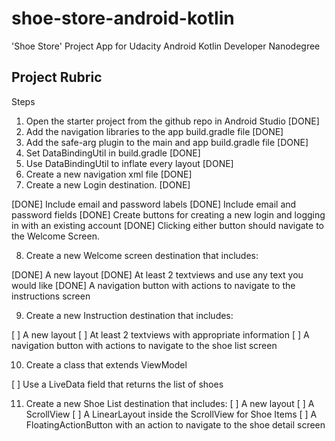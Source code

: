 # shoe-store-android-kotlin
'Shoe Store' Project App for Udacity Android Kotlin Developer Nanodegree


## Project Rubric
Steps
1. Open the starter project from the github repo in Android Studio [DONE]
2. Add the navigation libraries to the app build.gradle file [DONE]
3. Add the safe-arg plugin to the main and app build.gradle file [DONE]
4. Set DataBindingUtil in build.gradle [DONE]
5. Use DataBindingUtil to inflate every layout [DONE]
6. Create a new navigation xml file [DONE]
7. Create a new Login destination. [DONE]

[DONE] Include email and password labels
[DONE] Include email and password fields
[DONE] Create buttons for creating a new login and logging in with an existing account
[DONE] Clicking either button should navigate to the Welcome Screen.

8. Create a new Welcome screen destination that includes:

[DONE] A new layout
[DONE] At least 2 textviews and use any text you would like
[DONE] A navigation button with actions to navigate to the instructions screen

9. Create a new Instruction destination that includes:

[ ] A new layout
[ ] At least 2 textviews with appropriate information
[ ] A navigation button with actions to navigate to the shoe list screen

10. Create a class that extends ViewModel

[ ] Use a LiveData field that returns the list of shoes

11. Create a new Shoe List destination that includes:
[ ] A new layout
[ ] A ScrollView
[ ] A LinearLayout inside the ScrollView for Shoe Items
[ ] A FloatingActionButton with an action to navigate to the shoe detail screen
